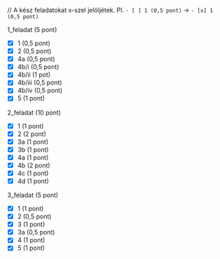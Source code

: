 // A kész feladatokat x-szel jelöljétek. Pl. `- [ ] 1 (0,5 pont)` -> `- [x] 1 (0,5 pont)`

1_feladat (5 pont)

- [x] 1 (0,5 pont)
- [x] 2 (0,5 pont)
- [x] 4a (0,5 pont)
- [x] 4b/i (0,5 pont)
- [x] 4b/ii (1 pot)
- [x] 4b/iii (0,5 pont)
- [x] 4b/iv (0,5 pont)
- [x] 5 (1 pont)

2_feladat (10 pont)

- [x] 1 (1 pont)
- [x] 2 (2 pont)
- [x] 3a (1 pont)
- [x] 3b (1 pont)
- [x] 4a (1 pont)
- [x] 4b (2 pont)
- [x] 4c (1 pont)
- [x] 4d (1 pont)

3_feladat (5 pont)

- [x] 1 (1 pont)
- [x] 2 (0,5 pont)
- [x] 3 (1 pont)
- [x] 3a (0,5 pont)
- [x] 4 (1 pont)
- [x] 5 (1 pont)
